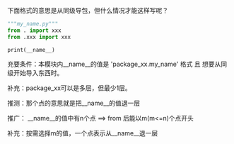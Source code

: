下面格式的意思是从同级导包，但什么情况才能这样写呢？

```python
"""my_name.py"""
from . import xxx
from .xxx import xxx
```



`print(__name__)`


充要条件：本模块内__name__的值是 'package_xx.my_name' 格式 且 想要从同级开始导入东西时。

补充：package_xx可以是多层，但最少1层。

推测：那个点的意思就是把__name__的值退一层

 

推广： __name__的值中有n个点  ==> from 后能以m(m<=n)个点开头

补充：按需选择m的值，一个点表示从__name__退一层

